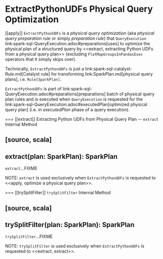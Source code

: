 # ExtractPythonUDFs Physical Query Optimization

[[apply]]
`ExtractPythonUDFs` is a *physical query optimization* (aka _physical query preparation rule_ or simply _preparation rule_) that `QueryExecution` link:spark-sql-QueryExecution.adoc#preparations[uses] to optimize the physical plan of a structured query by <<extract, extracting Python UDFs from a physical query plan>> (excluding `FlatMapGroupsInPandasExec` operators that it simply skips over).

Technically, `ExtractPythonUDFs` is just a link:spark-sql-catalyst-Rule.md[Catalyst rule] for transforming link:SparkPlan.md[physical query plans], i.e. `Rule[SparkPlan]`.

`ExtractPythonUDFs` is part of link:spark-sql-QueryExecution.adoc#preparations[preparations] batch of physical query plan rules and is executed when `QueryExecution` is requested for the link:spark-sql-QueryExecution.adoc#executedPlan[optimized physical query plan] (i.e. in *executedPlan* phase of a query execution).

=== [[extract]] Extracting Python UDFs from Physical Query Plan -- `extract` Internal Method

[source, scala]
----
extract(plan: SparkPlan): SparkPlan
----

`extract`...FIXME

NOTE: `extract` is used exclusively when `ExtractPythonUDFs` is requested to <<apply, optimize a physical query plan>>.

=== [[trySplitFilter]] `trySplitFilter` Internal Method

[source, scala]
----
trySplitFilter(plan: SparkPlan): SparkPlan
----

`trySplitFilter`...FIXME

NOTE: `trySplitFilter` is used exclusively when `ExtractPythonUDFs` is requested to <<extract, extract>>.

